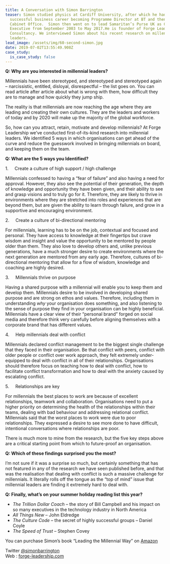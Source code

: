 ```yaml
---
title: A Conversation with Simon Barrington
teaser: Simon studied physics at Cardiff University, after which he had a
  successful business career becoming Programme Director at BT and then the
  Cabinet Office.  Simon then went on to lead Samaritan’s Purse UK as Chief
  Executive from September 2003 to May 2017.He is founder of Forge Leadership
  Consultancy. We interviewed Simon about his recent research on millennial
  leaders.
lead_image: /assets/img/60-second-simon.jpg
date: 2019-07-02T13:55:49.908Z
case_study:
  is_case_study: false
---
```

**Q: Why are you interested in millennial leaders?**

Millennials have been stereotyped, and stereotyped and stereotyped again – narcissistic, entitled, disloyal, disrespectful – the list goes on. You can read article after article about what is wrong with them, how difficult they are to manage and how quickly they jump ship.

The reality is that millennials are now reaching the age where they are leading and creating their own cultures. They are the leaders and workers of today and by 2020 will make up the majority of the global workforce.

So, how can you attract, retain, motivate and develop millennials? At Forge Leadership we’ve conducted first-of-its-kind research into millennial leaders. We identified 5 ways in which organisations can get ahead of the curve and reduce the guesswork involved in bringing millennials on board, and keeping them on the team.

**Q: What are the 5 ways you Identified?**

1.     Create a culture of high support / high challenge

Millennials confessed to having a “fear of failure” and also having a need for approval. However, they also see the potential of their generation, the depth of knowledge and opportunity they have been given, and their ability to see and grasp visions and to truly go for it. Therefore, they are likely to thrive in environments where they are stretched into roles and experiences that are beyond them, but are given the ability to learn through failure, and grow in a supportive and encouraging environment. 

2.     Create a culture of bi-directional mentoring

For millennials, learning has to be on the job, contextual and focused and personal. They have access to knowledge at their fingertips but crave wisdom and insight and value the opportunity to be mentored by people older than them. They also love to develop others and, unlike previous generations, have a much stronger desire to create environments where the next generation are mentored from any early age. Therefore, cultures of bi-directional mentoring that allow for a flow of wisdom, knowledge and coaching are highly desired.

3.     Millennials thrive on purpose

Having a shared purpose with a millennial will enable you to keep them and develop them. Millennials desire to be involved in developing shared purpose and are strong on ethos and values. Therefore, including them in understanding *why* your organisation does something, and also listening to the sense of purpose they find in your organisation can be highly beneficial. Millennials have a clear view of their “personal brand” forged on social media and therefore think very carefully before aligning themselves with a corporate brand that has different values.

4.     Help millennials deal with conflict

Millennials declared conflict management to be the biggest single challenge that they faced in their organisation. Be that conflict with peers, conflict with older people or conflict over work approach, they felt extremely under-equipped to deal with conflict in all of their relationships. Organisations should therefore focus on teaching how to deal with conflict, how to facilitate conflict transformation and how to deal with the anxiety caused by escalating conflict.

5.     Relationships are key

For millennials the best places to work are because of excellent relationships, teamwork and collaboration. Organisations need to put a higher priority on determining the health of the relationships within their teams, dealing with bad behaviour and addressing relational conflict. Millennials said that the worst places to work were due to poor relationships. They expressed a desire to see more done to have difficult, intentional conversations where relationships are poor.

There is much more to mine from the research, but the five key steps above are a critical starting point from which to future-proof an organisation.

**Q: Which of these findings surprised you the most?**

I’m not sure if it was a surprise so much, but certainly something that has not featured in any of the research we have seen published before, and that was the realisation that dealing with conflict is such a massive challenge for millennials. It literally rolls off the tongue as the “top of mind” issue that millennial leaders are finding it extremely hard to deal with.

**Q: Finally, what’s on your summer holiday reading list this year?**

* *The Trillion Dollar Coach* – the story of Bill Campbell and his impact on so many executives in the technology industry in North America
* *All Things New* – John Eldredge
* *The Culture Code* – the secret of highly successful groups – Daniel Coyle
* *The Speed of Trust* – Stephen Covey

You can purchase Simon’s book “Leading the Millennial Way” on [Amazon](https://www.amazon.co.uk/Leading-Millennial-Way-Simon-Barrington/dp/0281080771/)

Twitter [@simonbarrington](https://www.twitter.com/simonbarrington)\
Web : [forge-leadership.com](http://www.forge-leadership.com/)